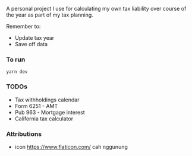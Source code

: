 A personal project I use for calculating my own tax liability over course of the year as part of my tax planning.

Remember to:
- Update tax year
- Save off data

### To run

`yarn dev`

### TODOs

- Tax withholdings calendar
- Form 6251 - AMT
- Pub 963 - Mortgage interest
- California tax calculator

### Attributions

- icon https://www.flaticon.com/ cah nggunung